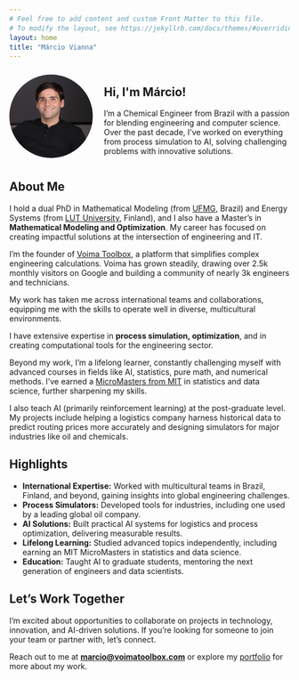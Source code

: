 ```yaml
---
# Feel free to add content and custom Front Matter to this file.
# To modify the layout, see https://jekyllrb.com/docs/themes/#overriding-theme-defaults
layout: home
title: "Márcio Vianna"
---
```


<div style="display: flex; align-items: center; gap: 20px; margin-bottom: 20px;">
  <img src="/images/photo.jpg" alt="Márcio Vianna" style="width: 150px; height: 150px; border-radius: 50%;">
  <div>
    <h2>Hi, I'm Márcio!</h2>
    <p>
      I’m a Chemical Engineer from Brazil with a passion for blending engineering and computer science. Over the past decade, 
      I’ve worked on everything from process simulation to AI, solving challenging problems with innovative solutions.
    </p>
  </div>
</div>

## About Me

I hold a dual PhD in Mathematical Modeling (from [UFMG](https://ufmg.br), Brazil) and Energy Systems (from [LUT University](https://www.lut.fi/en), Finland), and I also have a Master’s in **Mathematical Modeling and Optimization**. My career has focused on creating impactful solutions at the intersection of engineering and IT.

I’m the founder of [Voima Toolbox](https://voimatoolbox.com), a platform that simplifies complex engineering calculations. Voima has grown steadily, drawing over 2.5k monthly visitors on Google and building a community of nearly 3k engineers and technicians.

My work has taken me across international teams and collaborations, equipping me with the skills to operate well in diverse, multicultural environments.

I have extensive expertise in **process simulation, optimization**, and in creating computational tools for the engineering sector.

Beyond my work, I’m a lifelong learner, constantly challenging myself with advanced courses in fields like AI, statistics, pure math, and numerical methods. I’ve earned a [MicroMasters from MIT](https://credentials.edx.org/credentials/cdd5c3bb0235440ca3ab8a0ead1c79d2/) in statistics and data science, further sharpening my skills.

I also teach AI (primarily reinforcement learning) at the post-graduate level. My projects include helping a logistics company harness historical data to predict routing prices more accurately and designing simulators for major industries like oil and chemicals.

## Highlights

- **International Expertise:** Worked with multicultural teams in Brazil, Finland, and beyond, gaining insights into global engineering challenges.
- **Process Simulators:** Developed tools for industries, including one used by a leading global oil company.
- **AI Solutions:** Built practical AI systems for logistics and process optimization, delivering measurable results.
- **Lifelong Learning:** Studied advanced topics independently, including earning an MIT MicroMasters in statistics and data science.
- **Education:** Taught AI to graduate students, mentoring the next generation of engineers and data scientists.

## Let’s Work Together

I’m excited about opportunities to collaborate on projects in technology, innovation, and AI-driven solutions. If you’re looking for someone to join your team or partner with, let’s connect.

Reach out to me at **[marcio@voimatoolbox.com](mailto:marcio@voimatoolbox.com)** or explore my [portfolio](/02_portfolio) for more about my work.
